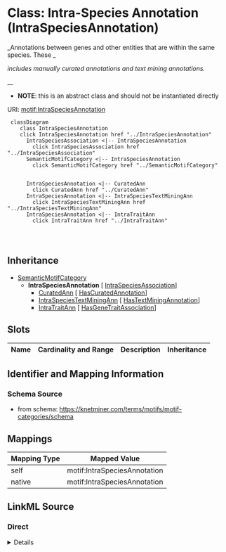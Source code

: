 

# Class: Intra-Species Annotation (IntraSpeciesAnnotation) 


_Annotations between genes and other entities that are within the same species. These _

_includes manually curated annotations and text mining annotations._

__




* __NOTE__: this is an abstract class and should not be instantiated directly


URI: [motif:IntraSpeciesAnnotation](https://knetminer.com/terms/motifs/motif-categories/IntraSpeciesAnnotation)






```mermaid
 classDiagram
    class IntraSpeciesAnnotation
    click IntraSpeciesAnnotation href "../IntraSpeciesAnnotation"
      IntraSpeciesAssociation <|-- IntraSpeciesAnnotation
        click IntraSpeciesAssociation href "../IntraSpeciesAssociation"
      SemanticMotifCategory <|-- IntraSpeciesAnnotation
        click SemanticMotifCategory href "../SemanticMotifCategory"
      

      IntraSpeciesAnnotation <|-- CuratedAnn
        click CuratedAnn href "../CuratedAnn"
      IntraSpeciesAnnotation <|-- IntraSpeciesTextMiningAnn
        click IntraSpeciesTextMiningAnn href "../IntraSpeciesTextMiningAnn"
      IntraSpeciesAnnotation <|-- IntraTraitAnn
        click IntraTraitAnn href "../IntraTraitAnn"
      
      
      
```





## Inheritance
* [SemanticMotifCategory](SemanticMotifCategory.md)
    * **IntraSpeciesAnnotation** [ [IntraSpeciesAssociation](IntraSpeciesAssociation.md)]
        * [CuratedAnn](CuratedAnn.md) [ [HasCuratedAnnotation](HasCuratedAnnotation.md)]
        * [IntraSpeciesTextMiningAnn](IntraSpeciesTextMiningAnn.md) [ [HasTextMiningAnnotation](HasTextMiningAnnotation.md)]
        * [IntraTraitAnn](IntraTraitAnn.md) [ [HasGeneTraitAssociation](HasGeneTraitAssociation.md)]



## Slots

| Name | Cardinality and Range | Description | Inheritance |
| ---  | --- | --- | --- |









## Identifier and Mapping Information







### Schema Source


* from schema: https://knetminer.com/terms/motifs/motif-categories/schema




## Mappings

| Mapping Type | Mapped Value |
| ---  | ---  |
| self | motif:IntraSpeciesAnnotation |
| native | motif:IntraSpeciesAnnotation |







## LinkML Source

<!-- TODO: investigate https://stackoverflow.com/questions/37606292/how-to-create-tabbed-code-blocks-in-mkdocs-or-sphinx -->

### Direct

<details>
```yaml
name: IntraSpeciesAnnotation
description: "Annotations between genes and other entities that are within the same\
  \ species. These \nincludes manually curated annotations and text mining annotations.\n"
title: Intra-Species Annotation
from_schema: https://knetminer.com/terms/motifs/motif-categories/schema
is_a: SemanticMotifCategory
abstract: true
mixins:
- IntraSpeciesAssociation

```
</details>

### Induced

<details>
```yaml
name: IntraSpeciesAnnotation
description: "Annotations between genes and other entities that are within the same\
  \ species. These \nincludes manually curated annotations and text mining annotations.\n"
title: Intra-Species Annotation
from_schema: https://knetminer.com/terms/motifs/motif-categories/schema
is_a: SemanticMotifCategory
abstract: true
mixins:
- IntraSpeciesAssociation

```
</details>